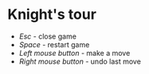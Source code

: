# Knight's tour

* *Esc* - close game
* *Space* - restart game
* *Left mouse button* - make a move
* *Right mouse button* - undo last move
